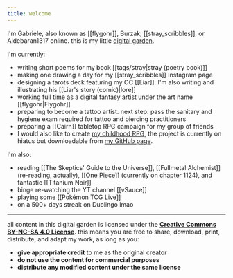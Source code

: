 ```yaml
---
title: welcome
---
```

I'm Gabriele, also known as [[flygohr]], Burzak, [[stray_scribbles]], or Aldebaran1317 online. this is my little [digital garden](https://jzhao.xyz/posts/networked-thought#what-is-digital-gardening).

I'm currently:
- writing short poems for my book [[tags/stray|stray (poetry book)]]
- making one drawing a day for my [[stray_scribbles]] Instagram page
- designing a tarots deck featuring my OC [[Liar]]. I'm also writing and illustrating his [[Liar's story (comic)|lore]]
- working full time as a digital fantasy artist under the art name [[flygohr|Flygohr]]
- preparing to become a tattoo artist. next step: pass the sanitary and hygiene exam required for tattoo and piercing practitioners
- preparing a [[Cairn]] tabletop RPG campaign for my group of friends
- I would also like to create [my childhood RPG](https://github.com/unapologeticaf/childhood-rpg), the project is currently on hiatus but downloadable from [my GitHub page](https://github.com/unapologeticaf/).

I'm also:
- reading [[The Skeptics' Guide to the Universe]], [[Fullmetal Alchemist]] (re-reading, actually), [[One Piece]] (currently on chapter 1124), and fantastic [[Titanium Noir]]
- binge re-watching the YT channel [[vSauce]] 
- playing some [[Pokémon TCG Live]]
- on a 500+ days streak on Duolingo lmao

---

all content in this digital garden is licensed under the **[Creative Commons BY-NC-SA 4.0 License](https://creativecommons.org/licenses/by-nc-sa/4.0/deed.en)**. this means you are free to share, download, print, distribute, and adapt my work, as long as you:

- **give appropriate credit** to me as the original creator
- **do not use the content for commercial purposes**
- **distribute any modified content under the same license**
